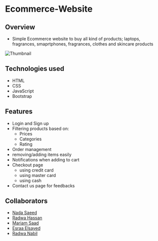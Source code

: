 # Ecommerce-Website
## Overview
* Simple Ecommerce website to buy all kind of products; laptops, fragrances, smaprtphones, fragrances, clothes and skincare products 

![Thumbnail](https://user-images.githubusercontent.com/65567343/223128547-1a59b2c5-c8aa-4edf-9e12-6bb89e859fa4.png)

## Technologies used
* HTML
* CSS
* JavaScript
* Bootstrap
## Features
* Login and Sign up
* Filtering products based on:
  * Prices
  * Categories
  * Rating
* Order management
* removing/adding items easily 
* Notifications when adding to cart
* Checkout page
  * using credit card
  * using master card
  * using cash
* Contact us page for feedbacks
## Collaborators
* [Nada Saeed](https://github.com/Nada98Sakr)
* [Radwa Hassan](https://github.com/RadwaHassan99)
* [Mariam Saad](https://github.com/MariamSMoustafa)
* [Esraa Elsayed](https://github.com/Esraamohamed0)
* [Radwa Nabil](https://github.com/radwanabil)


